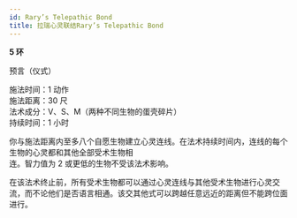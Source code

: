 ```yaml
---
id: Rary’s Telepathic Bond
title: 拉瑞心灵联结Rary’s Telepathic Bond
---
```


**5 环**

预言（仪式）

施法时间：1 动作  
施法距离：30 尺  
法术成分：V、S、M（两种不同生物的蛋壳碎片）  
持续时间：1 小时

你与施法距离内至多八个自愿生物建立心灵连线。在法术持续时间内，连线的每个生物的心灵都和其他全部受术生物相  
连。智力值为 2 或更低的生物不受该法术影响。

在该法术终止前，所有受术生物都可以通过心灵连线与其他受术生物进行心灵交流，而不论他们是否语言相通。该交其他式可以跨越任意远近的距离但不能跨位面进行。
